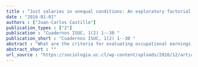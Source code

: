 ```yaml
---
title : "Just salaries in unequal conditions: An exploratory factorial survey study in Chile."
date : "2016-01-01"
authors : ["Juan-Carlos Castillo"]
publication_types : ["2"]
publication : "Cuadernos ISUC, 1(2) 1--30 "
publication_short : "Cuadernos ISUC, 1(2) 1--30 "
abstract : "What are the criteria for evaluating occupational earnings as just or unjust? The International Social Justice Project survey (2007) includes for the first time a factorial survey module about the justice of earnings, specifically designed for the case of Chile. The use of this type of survey allows for determining the relative weight that individuals assign to different determinants in the evaluation of a just earning. Based on the analysis of this survey – applied to a sample of 189 Santiago residents – the present paper is aimed at exploring the influence of variables such as occupational status, sex, educational level, ethnic description, and family composition in the determination of a just earning. The results of this exploratory study are discussed in the framework of the socioeconomic situation of Chile, one of the countries with the highest income inequality worldwide."
abstract_short : ""
url_source : "https://sociologia.uc.cl/wp-content/uploads/2016/12/articulo-juan-carlos-castillo.pdf"
---
```

